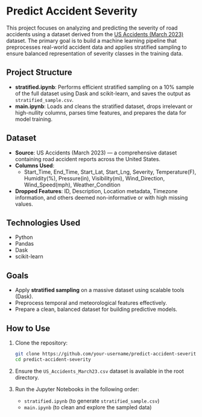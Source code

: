 # Predict Accident Severity

This project focuses on analyzing and predicting the severity of road accidents using a dataset derived from the [US Accidents (March 2023)](https://www.kaggle.com/datasets/sobhanmoosavi/us-accidents) dataset. The primary goal is to build a machine learning pipeline that preprocesses real-world accident data and applies stratified sampling to ensure balanced representation of severity classes in the training data.

## Project Structure

- **stratified.ipynb**: Performs efficient stratified sampling on a 10% sample of the full dataset using Dask and scikit-learn, and saves the output as `stratified_sample.csv`.
- **main.ipynb**: Loads and cleans the stratified dataset, drops irrelevant or high-nullity columns, parses time features, and prepares the data for model training.

## Dataset

- **Source**: US Accidents (March 2023) — a comprehensive dataset containing road accident reports across the United States.
- **Columns Used**:
  - Start_Time, End_Time, Start_Lat, Start_Lng, Severity, Temperature(F), Humidity(%), Pressure(in), Visibility(mi), Wind_Direction, Wind_Speed(mph), Weather_Condition
- **Dropped Features**: ID, Description, Location metadata, Timezone information, and others deemed non-informative or with high missing values.

## Technologies Used

- Python
- Pandas
- Dask
- scikit-learn

## Goals

- Apply **stratified sampling** on a massive dataset using scalable tools (Dask).
- Preprocess temporal and meteorological features effectively.
- Prepare a clean, balanced dataset for building predictive models.

## How to Use

1. Clone the repository:
    ```bash
    git clone https://github.com/your-username/predict-accident-severity.git
    cd predict-accident-severity
    ```

2. Ensure the `US_Accidents_March23.csv` dataset is available in the root directory.

3. Run the Jupyter Notebooks in the following order:
    - `stratified.ipynb` (to generate `stratified_sample.csv`)
    - `main.ipynb` (to clean and explore the sampled data)

